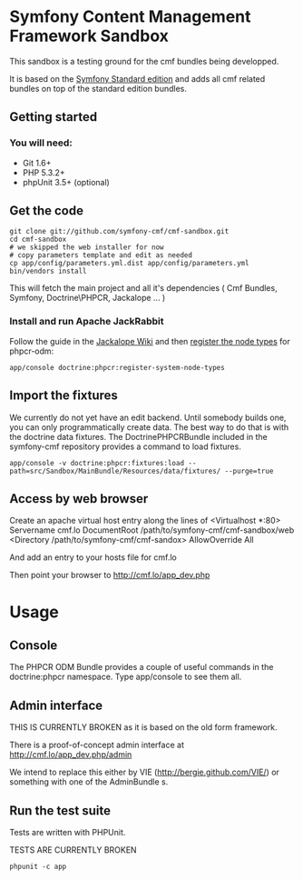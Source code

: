 # Symfony Content Management Framework Sandbox

This sandbox is a testing ground for the cmf bundles being developped.

It is based on the [Symfony Standard edition](https://github.com/symfony/symfony-standard) and adds all cmf related bundles on top of the standard edition bundles.


## Getting started

### You will need:
  * Git 1.6+
  * PHP 5.3.2+
  * phpUnit 3.5+ (optional)

## Get the code

    git clone git://github.com/symfony-cmf/cmf-sandbox.git
    cd cmf-sandbox
    # we skipped the web installer for now
    # copy parameters template and edit as needed
    cp app/config/parameters.yml.dist app/config/parameters.yml
    bin/vendors install

This will fetch the main project and all it's dependencies ( Cmf Bundles, Symfony, Doctrine\PHPCR, Jackalope ... )

### Install and run Apache JackRabbit

Follow the guide in the [Jackalope Wiki](https://github.com/jackalope/jackalope/wiki/Running-a-jackrabbit-server)
and then [register the node types](https://github.com/doctrine/phpcr-odm/wiki/Custom-node-type-phpcr%3Amanaged) for phpcr-odm:

    app/console doctrine:phpcr:register-system-node-types

## Import the fixtures

We currently do not yet have an edit backend. Until somebody builds one, you
can only programmatically create data. The best way to do that is with the
doctrine data fixtures. The DoctrinePHPCRBundle included in the symfony-cmf
repository provides a command to load fixtures.

    app/console -v doctrine:phpcr:fixtures:load --path=src/Sandbox/MainBundle/Resources/data/fixtures/ --purge=true

## Access by web browser

Create an apache virtual host entry along the lines of
<Virtualhost *:80>
    Servername cmf.lo
    DocumentRoot /path/to/symfony-cmf/cmf-sandbox/web
    <Directory /path/to/symfony-cmf/cmf-sandox>
        AllowOverride All
    </Directory>
</Virtualhost>

And add an entry to your hosts file for cmf.lo

Then point your browser to http://cmf.lo/app_dev.php

# Usage

## Console

The PHPCR ODM Bundle provides a couple of useful commands in the doctrine:phpcr namespace.
Type app/console to see them all.

## Admin interface

THIS IS CURRENTLY BROKEN as it is based on the old form framework.

There is a proof-of-concept admin interface at http://cmf.lo/app_dev.php/admin

We intend to replace this either by VIE (http://bergie.github.com/VIE/) or
something with one of the AdminBundle s.


## Run the test suite

Tests are written with PHPUnit.

TESTS ARE CURRENTLY BROKEN

    phpunit -c app

